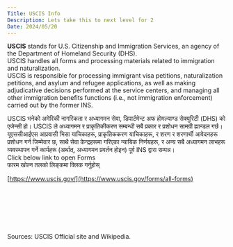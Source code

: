 ```yaml
---
Title: USCIS Info
Description: Lets take this to next level for 2
Date: 2024/05/20
---
```

**USCIS** stands for U.S. Citizenship and Immigration Services, an agency of the Department of Homeland Security (DHS).<br/>
USCIS handles all forms and processing materials related to immigration and naturalization.
<br/>USCIS is responsible for processing immigrant visa petitions, naturalization petitions, and asylum and refugee applications, 
as well as making adjudicative decisions performed at the service centers, and managing all other immigration benefits 
functions (i.e., not immigration enforcement) carried out by the former INS. <br/>

USCIS भनेको अमेरिकी नागरिकता र अध्यागमन सेवा, डिपार्टमेन्ट अफ होमल्याण्ड सेक्युरिटी (DHS) को एजेन्सी हो।
USCIS ले अध्यागमन र प्राकृतिकीकरण सम्बन्धी सबै प्रकार र प्रशोधन सामग्री ह्यान्डल गर्छ।
<br/>यूएससीआईएस आप्रवासी भिसा याचिकाहरू, प्राकृतिककरण याचिकाहरू, र शरण र शरणार्थी आवेदनहरू प्रशोधन गर्न जिम्मेवार छ,
साथै सेवा केन्द्रहरूमा गरिएका न्यायिक निर्णयहरू, र अन्य सबै अध्यागमन लाभहरू व्यवस्थापन गर्ने
कार्यहरू (अर्थात्, अध्यागमन प्रवर्तन होइन) पूर्व INS द्वारा सम्पन्न।
<br/>
Click below link to open Forms<br/>फारम खोल्न तलको लिङ्कमा क्लिक गर्नुहोस्
<br/>

[https://www.uscis.gov/](https://www.uscis.gov/forms/all-forms)


<br/><br/><br/><br/><br/><br/>Sources: USCIS Official site and Wikipedia.